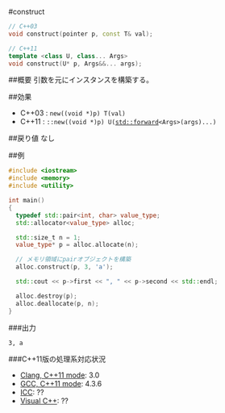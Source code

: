 #construct
```cpp
// C++03
void construct(pointer p, const T& val);

// C++11
template <class U, class... Args>
void construct(U* p, Args&&... args);
```

##概要
引数を元にインスタンスを構築する。


##効果
- C++03 : `new((void *)p) T(val)`
- C++11 : `::new((void *)p) U(`[`std::forward`](/reference/utility/forward.md)`<Args>(args)...)`


##戻り値
なし


##例
```cpp
#include <iostream>
#include <memory>
#include <utility>

int main()
{
  typedef std::pair<int, char> value_type;
  std::allocator<value_type> alloc;

  std::size_t n = 1;
  value_type* p = alloc.allocate(n);

  // メモリ領域にpairオブジェクトを構築
  alloc.construct(p, 3, 'a');

  std::cout << p->first << ", " << p->second << std::endl;

  alloc.destroy(p);
  alloc.deallocate(p, n);
}
```

###出力
```
3, a
```


###C++11版の処理系対応状況
- [Clang, C++11 mode](/implementation.md#clang): 3.0
- [GCC, C++11 mode](/implementation.md#gcc): 4.3.6
- [ICC](/implementation.md#icc): ??
- [Visual C++](/implementation.md#visual_cpp): ??


